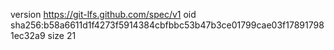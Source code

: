 version https://git-lfs.github.com/spec/v1
oid sha256:b58a6611d1f4273f5914384cbfbbc53b47b3ce01799cae03f178917981ec32a9
size 21
